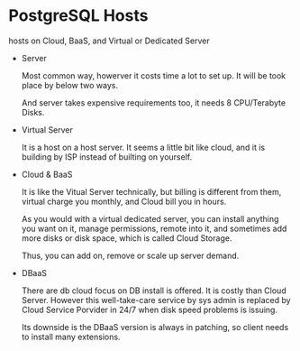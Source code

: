 # PostgreSQL Hosts
hosts on Cloud, BaaS, and Virtual or Dedicated Server

* Server

    Most common way, howerver it costs time a lot to set up. It will be took place by below two ways.
    
    And server takes expensive requirements too, it needs 8 CPU/Terabyte Disks.
    
* Virtual Server

    It is a host on a host server. It seems a little bit like cloud, and it is building by ISP instead of builting on yourself. 


* Cloud & BaaS

  It is like the Vitual Server technically, but billing is different from them, virtual charge you monthly, and Cloud bill you in hours.
  
  As you would with a virtual dedicated server, you can install anything you want on it, manage permissions, remote into it, and sometimes add more disks or disk space, which is called Cloud Storage.
  
  Thus, you can add on, remove or scale up server  demand.
  
* DBaaS

  There are db cloud focus on DB install is offered. It is costly than Cloud Server. However this well-take-care service by sys admin is replaced by Cloud Service Porvider in 24/7 when disk speed problems is issuing.

   Its downside is the DBaaS version is always in patching, so client needs to install many extensions.


